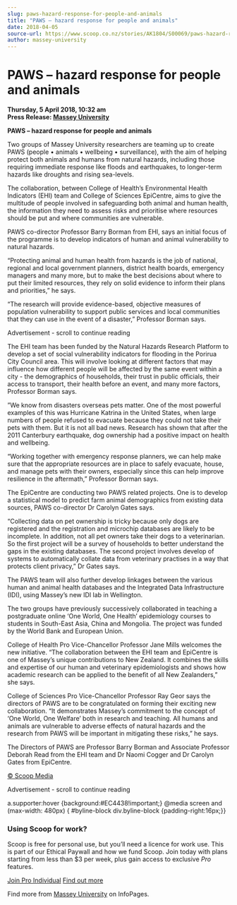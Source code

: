 ```yaml
---
slug: paws-hazard-response-for-people-and-animals
title: "PAWS – hazard response for people and animals"
date: 2018-04-05
source-url: https://www.scoop.co.nz/stories/AK1804/S00069/paws-hazard-response-for-people-and-animals.htm
author: massey-university
---
```

PAWS – hazard response for people and animals
=============================================

**Thursday, 5 April 2018, 10:32 am**  
**Press Release: [Massey University](https://info.scoop.co.nz/Massey_University)**

**PAWS – hazard response for people and animals**

Two groups of Massey University researchers are teaming up to create PAWS (people • animals • wellbeing • surveillance), with the aim of helping protect both animals and humans from natural hazards, including those requiring immediate response like floods and earthquakes, to longer-term hazards like droughts and rising sea-levels.

The collaboration, between College of Health’s Environmental Health Indicators (EHI) team and College of Sciences EpiCentre, aims to give the multitude of people involved in safeguarding both animal and human health, the information they need to assess risks and prioritise where resources should be put and where communities are vulnerable.

PAWS co-director Professor Barry Borman from EHI, says an initial focus of the programme is to develop indicators of human and animal vulnerability to natural hazards.

“Protecting animal and human health from hazards is the job of national, regional and local government planners, district health boards, emergency managers and many more, but to make the best decisions about where to put their limited resources, they rely on solid evidence to inform their plans and priorities,” he says.

“The research will provide evidence-based, objective measures of population vulnerability to support public services and local communities that they can use in the event of a disaster,” Professor Borman says.

Advertisement - scroll to continue reading





The EHI team has been funded by the Natural Hazards Research Platform to develop a set of social vulnerability indicators for flooding in the Porirua City Council area. This will involve looking at different factors that may influence how different people will be affected by the same event within a city - the demographics of households, their trust in public officials, their access to transport, their health before an event, and many more factors, Professor Borman says.

”We know from disasters overseas pets matter. One of the most powerful examples of this was Hurricane Katrina in the United States, when large numbers of people refused to evacuate because they could not take their pets with them. But it is not all bad news. Research has shown that after the 2011 Canterbury earthquake, dog ownership had a positive impact on health and wellbeing.

“Working together with emergency response planners, we can help make sure that the appropriate resources are in place to safely evacuate, house, and manage pets with their owners, especially since this can help improve resilience in the aftermath,” Professor Borman says.

The EpiCentre are conducting two PAWS related projects. One is to develop a statistical model to predict farm animal demographics from existing data sources, PAWS co-director Dr Carolyn Gates says.

“Collecting data on pet ownership is tricky because only dogs are registered and the registration and microchip databases are likely to be incomplete. In addition, not all pet owners take their dogs to a veterinarian. So the first project will be a survey of households to better understand the gaps in the existing databases. The second project involves develop of systems to automatically collate data from veterinary practises in a way that protects client privacy,” Dr Gates says.

The PAWS team will also further develop linkages between the various human and animal health databases and the Integrated Data Infrastructure (IDI), using Massey’s new IDI lab in Wellington.

The two groups have previously successively collaborated in teaching a postgraduate online ‘One World, One Health’ epidemiology courses to students in South-East Asia, China and Mongolia. The project was funded by the World Bank and European Union.

College of Health Pro Vice-Chancellor Professor Jane Mills welcomes the new initiative. “The collaboration between the EHI team and EpiCentre is one of Massey’s unique contributions to New Zealand. It combines the skills and expertise of our human and veterinary epidemiologists and shows how academic research can be applied to the benefit of all New Zealanders,” she says.

College of Sciences Pro Vice-Chancellor Professor Ray Geor says the directors of PAWS are to be congratulated on forming their exciting new collaboration. “It demonstrates Massey’s commitment to the concept of ‘One World, One Welfare’ both in research and teaching. All humans and animals are vulnerable to adverse effects of natural hazards and the research from PAWS will be important in mitigating these risks,” he says.

The Directors of PAWS are Professor Barry Borman and Associate Professor Deborah Read from the EHI team and Dr Naomi Cogger and Dr Carolyn Gates from EpiCentre.

[© Scoop Media](http://www.scoop.co.nz/about/terms.html)  

Advertisement - scroll to continue reading



a.supporter:hover {background:#EC4438!important;} @media screen and (max-width: 480px) { #byline-block div.byline-block {padding-right:16px;}}

### Using Scoop for work?

Scoop is free for personal use, but you’ll need a licence for work use. This is part of our Ethical Paywall and how we fund Scoop. Join today with plans starting from less than $3 per week, plus gain access to exclusive _Pro_ features.  
  
[Join Pro Individual](https://pro.scoop.co.nz/Individual/?from=ProIn24) [Find out more](https://pro.scoop.co.nz/using-scoop-for-work/?from=ProIn24)

Find more from [Massey University](https://info.scoop.co.nz/Massey_University) on InfoPages.